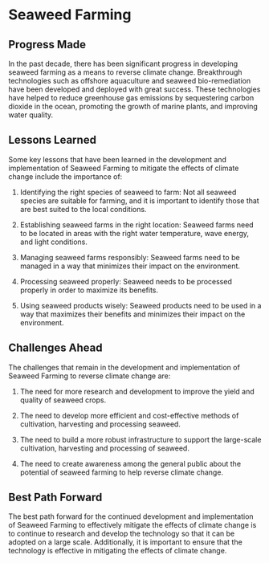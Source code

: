 # Seaweed Farming

## Progress Made

In the past decade, there has been significant progress in developing seaweed farming as a means to reverse climate change. Breakthrough technologies such as offshore aquaculture and seaweed bio-remediation have been developed and deployed with great success. These technologies have helped to reduce greenhouse gas emissions by sequestering carbon dioxide in the ocean, promoting the growth of marine plants, and improving water quality.

## Lessons Learned

Some key lessons that have been learned in the development and implementation of Seaweed Farming to mitigate the effects of climate change include the importance of:

1. Identifying the right species of seaweed to farm: Not all seaweed species are suitable for farming, and it is important to identify those that are best suited to the local conditions.

2. Establishing seaweed farms in the right location: Seaweed farms need to be located in areas with the right water temperature, wave energy, and light conditions.

3. Managing seaweed farms responsibly: Seaweed farms need to be managed in a way that minimizes their impact on the environment.

4. Processing seaweed properly: Seaweed needs to be processed properly in order to maximize its benefits.

5. Using seaweed products wisely: Seaweed products need to be used in a way that maximizes their benefits and minimizes their impact on the environment.

## Challenges Ahead

The challenges that remain in the development and implementation of Seaweed Farming to reverse climate change are:

1. The need for more research and development to improve the yield and quality of seaweed crops.

2. The need to develop more efficient and cost-effective methods of cultivation, harvesting and processing seaweed.

3. The need to build a more robust infrastructure to support the large-scale cultivation, harvesting and processing of seaweed.

4. The need to create awareness among the general public about the potential of seaweed farming to help reverse climate change.

## Best Path Forward

The best path forward for the continued development and implementation of Seaweed Farming to effectively mitigate the effects of climate change is to continue to research and develop the technology so that it can be adopted on a large scale. Additionally, it is important to ensure that the technology is effective in mitigating the effects of climate change.
